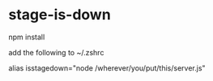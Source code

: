 # stage-is-down

npm install

add the following to ~/.zshrc

alias isstagedown="node /wherever/you/put/this/server.js"
